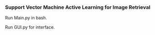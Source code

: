 ### Support Vector Machine Active Learning for Image Retrieval

Run Main.py in bash.

Run GUI.py for interface.